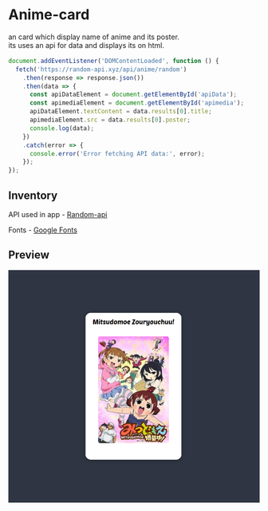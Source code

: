 # Anime-card
an card which display name of anime and its poster.<br>
its uses an api for data and displays its on html.
```js
document.addEventListener('DOMContentLoaded', function () {
  fetch('https://random-api.xyz/api/anime/random')
    .then(response => response.json())
    .then(data => {
      const apiDataElement = document.getElementById('apiData');
      const apimediaElement = document.getElementById('apimedia');
      apiDataElement.textContent = data.results[0].title;
      apimediaElement.src = data.results[0].poster;
      console.log(data);
    })
    .catch(error => {
      console.error('Error fetching API data:', error);
    });
});
```



## Inventory 
API used in app - [Random-api](https://docs.random-api.xyz)

Fonts - [Google Fonts](https://fonts.google.com/share?selection.family=Poetsen+One)

## Preview
<img src="preview.png"></img>
